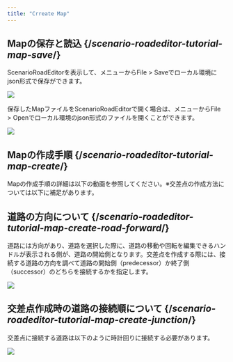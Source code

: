 ```yaml
---
title: "Crreate Map"
---
```


## Mapの保存と読込 {/*scenario-roadeditor-tutorial-map-save*/}

ScenarioRoadEditorを表示して、メニューからFile > Saveでローカル環境にjson形式で保存ができます。

![](/images/tutorial/RoadEditor/1_1.png)


保存したMapファイルをScenarioRoadEditorで開く場合は、メニューからFile > Openでローカル環境のjson形式のファイルを開くことができます。

![](/images/tutorial/RoadEditor/1_2.png)


## Mapの作成手順 {/*scenario-roadeditor-tutorial-map-create*/}

<Intro>
    Mapの作成手順の詳細は以下の動画を参照してください。※交差点の作成方法については以下に補足があります。
</Intro>

<YouTubeIframe src="https://www.youtube.com/embed/jKtX0zhyK-8" title="YouTube video player" />


## 道路の方向について {/*scenario-roadeditor-tutorial-map-create-road-forward*/}

道路には方向があり、道路を選択した際に、道路の移動や回転を編集できるハンドルが表示される側が、道路の開始側となります。交差点を作成する際には、接続する道路の方向を調べて道路の開始側（predecessor）か終了側（successor）のどちらを接続するかを指定します。

![](/images/tutorial/RoadEditor/1_3.png)


## 交差点作成時の道路の接続順について {/*scenario-roadeditor-tutorial-map-create-junction*/}

交差点に接続する道路は以下のように時計回りに接続する必要があります。

![](/images/tutorial/RoadEditor/1_4.png)
